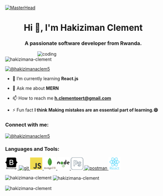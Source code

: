 [![MasterHead](
https://images.unsplash.com/photo-1614741118887-7a4ee193a5fa?ixlib=rb-4.0.3&ixid=M3wxMjA3fDB8MHxwaG90by1wYWdlfHx8fGVufDB8fHx8fA%3D%3D&auto=format&fit=crop&w=1374&H=480&q=80
)](https://github.com/Hakizimana-Clement)

<h1 align="center">Hi 👋, I'm Hakiziman Clement</h1>
<h3 align="center">A passionate software developer from Rwanda.</h3>

<img align="right" alt="coding" width="400" src="https://www.careerguide.com/career/wp-content/uploads/2021/06/coding-freak-1.gif">

<p align="left"> <img src="https://komarev.com/ghpvc/?username=hakizimana-clement&label=Profile%20views&color=0e75b6&style=flat" alt="hakizimana-clement" /> </p>

<p align="left"> <a href="https://twitter.com/@hakizimanaclem5" target="blank"><img src="https://img.shields.io/twitter/follow/@hakizimanaclem5?logo=twitter&style=for-the-badge" alt="@hakizimanaclem5" /></a> </p>

- 🌱 I’m currently learning **React.js**

- 💬 Ask me about **MERN**

- 📫 How to reach me **h.clementoert@gmail.com**

- ⚡ Fun fact **I think Making mistakes are an essential part of learning.😄**

<h3 align="left">Connect with me:</h3>
<p align="left">
<a href="https://twitter.com/hakizimanaclem5" target="blank"><img align="center" src="https://raw.githubusercontent.com/rahuldkjain/github-profile-readme-generator/master/src/images/icons/Social/twitter.svg" alt="@hakizimanaclem5" height="30" width="40" /></a>
</p>

<h3 align="left">Languages and Tools:</h3>
<p align="left"> <a href="https://getbootstrap.com" target="_blank" rel="noreferrer"> <img src="https://raw.githubusercontent.com/devicons/devicon/master/icons/bootstrap/bootstrap-plain-wordmark.svg" alt="bootstrap" width="40" height="40"/> </a> <a href="https://git-scm.com/" target="_blank" rel="noreferrer"> <img src="https://www.vectorlogo.zone/logos/git-scm/git-scm-icon.svg" alt="git" width="40" height="40"/> </a> <a href="https://developer.mozilla.org/en-US/docs/Web/JavaScript" target="_blank" rel="noreferrer"> <img src="https://raw.githubusercontent.com/devicons/devicon/master/icons/javascript/javascript-original.svg" alt="javascript" width="40" height="40"/> </a> <a href="https://www.mongodb.com/" target="_blank" rel="noreferrer"> <img src="https://raw.githubusercontent.com/devicons/devicon/master/icons/mongodb/mongodb-original-wordmark.svg" alt="mongodb" width="40" height="40"/> </a> <a href="https://nodejs.org" target="_blank" rel="noreferrer"> <img src="https://raw.githubusercontent.com/devicons/devicon/master/icons/nodejs/nodejs-original-wordmark.svg" alt="nodejs" width="40" height="40"/> </a> <a href="https://www.photoshop.com/en" target="_blank" rel="noreferrer"> <img src="https://raw.githubusercontent.com/devicons/devicon/master/icons/photoshop/photoshop-line.svg" alt="photoshop" width="40" height="40"/> </a> <a href="https://postman.com" target="_blank" rel="noreferrer"> <img src="https://www.vectorlogo.zone/logos/getpostman/getpostman-icon.svg" alt="postman" width="40" height="40"/> </a> <a href="https://reactjs.org/" target="_blank" rel="noreferrer"> <img src="https://raw.githubusercontent.com/devicons/devicon/master/icons/react/react-original-wordmark.svg" alt="react" width="40" height="40"/> </a> </p>

<p><img align="left" src="https://github-readme-stats.vercel.app/api/top-langs?username=hakizimana-clement&show_icons=true&locale=en&layout=compact" alt="hakizimana-clement" /></p>

<p>&nbsp;<img align="center" src="https://github-readme-stats.vercel.app/api?username=hakizimana-clement&show_icons=true&locale=en" alt="hakizimana-clement" /></p>

<p><img align="center" src="https://github-readme-streak-stats.herokuapp.com/?user=hakizimana-clement&" alt="hakizimana-clement" /></p>
